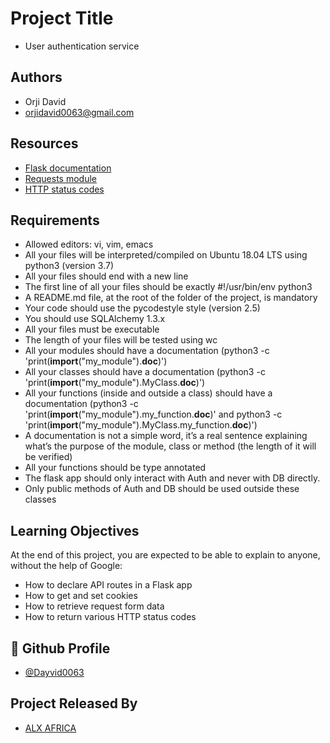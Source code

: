 
# Project Title

- User authentication service

## Authors

- Orji David
- orjidavid0063@gmail.com

## Resources

- [Flask documentation](https://intranet.alxswe.com/rltoken/lKExyvivrrW4eh0eI8UV6A)
- [Requests module](https://intranet.alxswe.com/rltoken/py7LuuD1u2MUwcaf8wnDzQ)
- [HTTP status codes](https://intranet.alxswe.com/rltoken/cj-mc5ZHp_KyXn1yikHC0A)



## Requirements

- Allowed editors: vi, vim, emacs
- All your files will be interpreted/compiled on Ubuntu 18.04 LTS using python3 (version 3.7)
- All your files should end with a new line
- The first line of all your files should be exactly #!/usr/bin/env python3
- A README.md file, at the root of the folder of the project, is mandatory
- Your code should use the pycodestyle style (version 2.5)
- You should use SQLAlchemy 1.3.x
- All your files must be executable
- The length of your files will be tested using wc
- All your modules should have a documentation (python3 -c 'print(__import__("my_module").__doc__)')
- All your classes should have a documentation (python3 -c 'print(__import__("my_module").MyClass.__doc__)')
- All your functions (inside and outside a class) should have a documentation (python3 -c 'print(__import__("my_module").my_function.__doc__)' and python3 -c 'print(__import__("my_module").MyClass.my_function.__doc__)')
- A documentation is not a simple word, it’s a real sentence explaining what’s the purpose of the module, class or method (the length of it will be verified)
- All your functions should be type annotated
- The flask app should only interact with Auth and never with DB directly.
- Only public methods of Auth and DB should be used outside these classes


## Learning Objectives

At the end of this project, you are expected to be able to explain to anyone, without the help of Google:

- How to declare API routes in a Flask app
- How to get and set cookies
- How to retrieve request form data
- How to return various HTTP status codes


## 🔗 Github Profile
- [@Dayvid0063](https://github.com/Dayvid0063)



## Project Released By

- [ALX AFRICA](https://www.alxafrica.com/)

